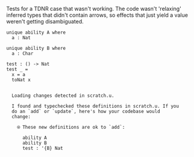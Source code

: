 Tests for a TDNR case that wasn't working. The code wasn't 'relaxing'
inferred types that didn't contain arrows, so effects that just yield
a value weren't getting disambiguated.

``` unison
unique ability A where
  a : Nat

unique ability B where
  a : Char

test : () -> Nat
test _ =
  x = a
  toNat x
```

``` ucm

  Loading changes detected in scratch.u.

  I found and typechecked these definitions in scratch.u. If you
  do an `add` or `update`, here's how your codebase would
  change:
  
    ⍟ These new definitions are ok to `add`:
    
      ability A
      ability B
      test : '{B} Nat

```
